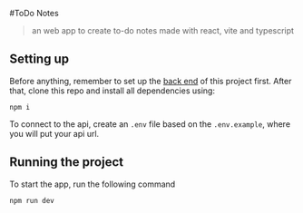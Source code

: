 #ToDo Notes

> an web app to create to-do notes made with react, vite and typescript

## Setting up

Before anything, remember to set up the [back end](https://github.com/duanzin/corelab-back) of this project first. After that, clone this repo and install all dependencies using:
```
npm i
```
To connect to the api, create an `.env` file based on the `.env.example`, where you will put your api url.
## Running the project

To start the app, run the following command

```
npm run dev
```
